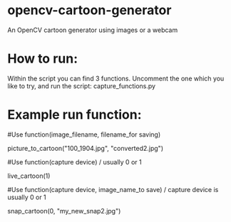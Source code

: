 # opencv-cartoon-generator
An OpenCV cartoon generator using images or a webcam

# How to run:
Within the script you can find 3 functions. Uncomment the one which you like to try, and run the script: capture_functions.py

# Example run function:
#Use function(image_filename, filename_for saving)

picture_to_cartoon("100_1904.jpg", "converted2.jpg")

#Use function(capture device) / usually 0 or 1

live_cartoon(1)

#Use function(capture device, image_name_to save) / capture device is usually 0 or 1

snap_cartoon(0, "my_new_snap2.jpg")
